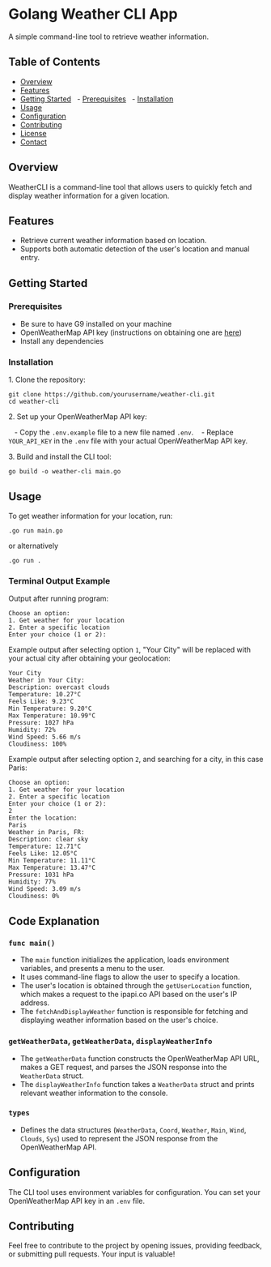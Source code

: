 

# Golang Weather CLI App

A simple command-line tool to retrieve weather information.

## Table of Contents

- [Overview](#overview)
- [Features](#features)
- [Getting Started](#getting-started)
  - [Prerequisites](#prerequisites)
  - [Installation](#installation)
- [Usage](#usage)
- [Configuration](#configuration)
- [Contributing](#contributing)
- [License](#license)
- [Contact](#contact)

## Overview

WeatherCLI is a command-line tool that allows users to quickly fetch and display weather information for a given location.

## Features

- Retrieve current weather information based on location.
- Supports both automatic detection of the user's location and manual entry.

## Getting Started

### Prerequisites

- Be sure to have G9 installed on your machine
- OpenWeatherMap API key (instructions on obtaining one are [here](https://openweathermap.org/appid))
- Install any dependencies 

### Installation

1\. Clone the repository:

```bash\
git clone https://github.com/yourusername/weather-cli.git
cd weather-cli
```

2\. Set up your OpenWeatherMap API key:

   - Copy the `.env.example` file to a new file named `.env`.
   - Replace `YOUR_API_KEY` in the `.env` file with your actual OpenWeatherMap API key.

3\. Build and install the CLI tool:

```bash\
go build -o weather-cli main.go
```

## Usage

To get weather information for your location, run:

```bash\
.go run main.go
```
or alternatively
```bash\
.go run .
```

### Terminal Output Example

Output after running program:

```
Choose an option:
1. Get weather for your location
2. Enter a specific location
Enter your choice (1 or 2): 
```
Example output after selecting option `1`,  "Your City" will be replaced with your actual city after obtaining your geolocation:

```
Your City
Weather in Your City:
Description: overcast clouds
Temperature: 10.27°C
Feels Like: 9.23°C
Min Temperature: 9.20°C
Max Temperature: 10.99°C
Pressure: 1027 hPa
Humidity: 72%
Wind Speed: 5.66 m/s
Cloudiness: 100% 

```
Example output after selecting option `2`,  and searching for a city, in this case Paris:

```
Choose an option:
1. Get weather for your location
2. Enter a specific location
Enter your choice (1 or 2): 
2
Enter the location: 
Paris
Weather in Paris, FR:
Description: clear sky
Temperature: 12.71°C
Feels Like: 12.05°C
Min Temperature: 11.11°C
Max Temperature: 13.47°C
Pressure: 1031 hPa
Humidity: 77%
Wind Speed: 3.09 m/s
Cloudiness: 0%

```
## Code Explanation

### `func main()`

- The `main` function initializes the application, loads environment variables, and presents a menu to the user.
- It uses command-line flags to allow the user to specify a location.
- The user's location is obtained through the `getUserLocation` function, which makes a request to the ipapi.co API based on the user's IP address.
- The `fetchAndDisplayWeather` function is responsible for fetching and displaying weather information based on the user's choice.

### `getWeatherData`, `getWeatherData`, `displayWeatherInfo`

- The `getWeatherData` function constructs the OpenWeatherMap API URL, makes a GET request, and parses the JSON response into the `WeatherData` struct.
- The `displayWeatherInfo` function takes a `WeatherData` struct and prints relevant weather information to the console.

### `types`

- Defines the data structures (`WeatherData`, `Coord`, `Weather`, `Main`, `Wind`, `Clouds`, `Sys`) used to represent the JSON response from the OpenWeatherMap API.

## Configuration

The CLI tool uses environment variables for configuration. You can set your OpenWeatherMap API key in an `.env` file.

## Contributing
Feel free to contribute to the project by opening issues, providing feedback, or submitting pull requests. Your input is valuable!

